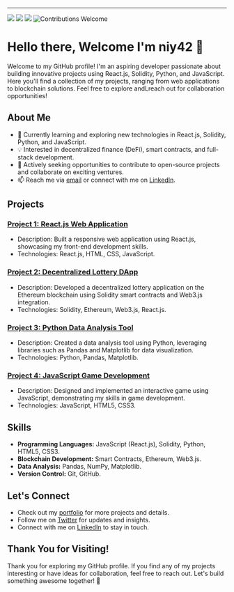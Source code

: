 ---
![](https://img.shields.io/badge/Language-Solidity-brightgreen)
![](https://img.shields.io/badge/Language-Python-red)
![](https://img.shields.io/badge/Language-Javascript-yellow)
![Contributions Welcome](https://img.shields.io/badge/Contributions-Welcome-orange)
# Hello there, Welcome I'm niy42 👋

Welcome to my GitHub profile! I'm an aspiring developer passionate about building innovative projects using React.js, Solidity, Python, and JavaScript. Here you'll find a collection of my projects, ranging from web applications to blockchain solutions. Feel free to explore andLreach out for collaboration opportunities!

## About Me

- 🌱 Currently learning and exploring new technologies in React.js, Solidity, Python, and JavaScript.
- 💡 Interested in decentralized finance (DeFi), smart contracts, and full-stack development.
- 🚀 Actively seeking opportunities to contribute to open-source projects and collaborate on exciting ventures.
- 📫 Reach me via [email](mailto:youremail@example.com) or connect with me on [LinkedIn](https://www.linkedin.com/in/yourlinkedinprofile/).

## Projects

### [Project 1: React.js Web Application](https://github.com/niy42/Web3.0)
- Description: Built a responsive web application using React.js, showcasing my front-end development skills.
- Technologies: React.js, HTML, CSS, JavaScript.

### [Project 2: Decentralized Lottery DApp](link-to-project-repo)
- Description: Developed a decentralized lottery application on the Ethereum blockchain using Solidity smart contracts and Web3.js integration.
- Technologies: Solidity, Ethereum, Web3.js, React.js.

### [Project 3: Python Data Analysis Tool](link-to-project-repo)
- Description: Created a data analysis tool using Python, leveraging libraries such as Pandas and Matplotlib for data visualization.
- Technologies: Python, Pandas, Matplotlib.

### [Project 4: JavaScript Game Development](link-to-project-repo)
- Description: Designed and implemented an interactive game using JavaScript, demonstrating my skills in game development.
- Technologies: JavaScript, HTML5, CSS3.

## Skills

- **Programming Languages:** JavaScript (React.js), Solidity, Python, HTML5, CSS3.
- **Blockchain Development:** Smart Contracts, Ethereum, Web3.js.
- **Data Analysis:** Pandas, NumPy, Matplotlib.
- **Version Control:** Git, GitHub.

## Let's Connect

- Check out my [portfolio](link-to-portfolio) for more projects and details.
- Follow me on [Twitter](https://twitter.com/yourtwitterhandle) for updates and insights.
- Connect with me on [LinkedIn](https://www.linkedin.com/in/yourlinkedinprofile/) to stay in touch.

## Thank You for Visiting!

Thank you for exploring my GitHub profile. If you find any of my projects interesting or have ideas for collaboration, feel free to reach out. Let's build something awesome together! 🚀

<!--
**niy42/niy42** is a ✨ _special_ ✨ repository because its `README.md` (this file) appears on your GitHub profile.

Here are some ideas to get you started:

- 🔭 I’m currently working on ...
- 🌱 I’m currently learning ...
- 👯 I’m looking to collaborate on ...
- 🤔 I’m looking for help with ...
- 💬 Ask me about ...
- 📫 How to reach me: ...
- 😄 Pronouns: ...
- ⚡ Fun fact: ...
-->
